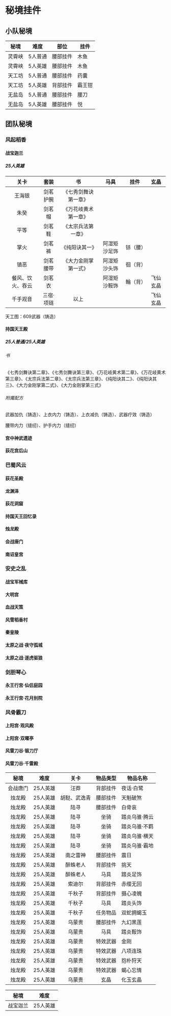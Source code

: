 # 秘境挂件

## 小队秘境

|秘境            |难度    |部位    |挂件            |
|:--------------:|:------:|--------|----------------|
|灵霄峡          |5人普通 |腰部挂件|木鱼            |
|灵霄峡          |5人英雄 |腰部挂件|木鱼            |
|天工坊          |5人普通 |腰部挂件|药囊            |
|天工坊          |5人英雄 |背部挂件|霸王钳          |
|无盐岛          |5人普通 |腰部挂件|腰刀            |
|无盐岛          |5人英雄 |腰部挂件|悦              |

## 团队秘境

### 风起稻香

#### 战宝迦兰

##### 25人英雄

|关卡            |套装            |书                      |马具            |挂件            |玄晶            |
|:--------------:|:--------------:|:----------------------:|:--------------:|:--------------:|:--------------:|
|王海银          |剑茗护腕        |《七秀剑舞诀第一章》    |                |                |                |
|朱癸            |剑茗帽          |《万花岐黄术第一章》    |                |                |                |
|平等            |剑茗鞋          |《太宗兵法第一章》      |                |                |                |
|掌火            |剑茗裤          |《纯阳诀其一》          |阿湿矩沙足饰    |铩（腰）        |                |
|镇恶            |剑茗腰带        |《大力金刚掌第一式》    |阿湿矩沙头饰    |徊（背）        |                |
|餐风、饮火、吞云|剑茗衣          |                        |阿湿矩沙鞍饰    |輪（背）        |飞仙玄晶        |
|千手观音        |三宿·项链       |以上                    |                |                |飞仙玄晶        |

天工图：609武器（铸造）

#### 持国天王殿

##### 25人普通/25人英雄

###### 书

《七秀剑舞诀第二章》、《七秀剑舞诀第三章》、《万花岐黄术第二章》、《万花岐黄术第三章》、《太宗兵法第二章》、《太宗兵法第三章》、《纯阳诀其二》、《纯阳诀其三》、《大力金刚掌第二式》、《大力金刚掌第三式》

###### 附魔配方

武器加仇（铸造）、上衣内力（铸造）、上衣减仇（铸造）、武器疗效（铸造）

腰带内力（缝纫）、护手内力（缝纫）

#### 宫中神武遗迹

#### 荻花宫后山

### 巴蜀风云

#### 荻花圣殿

#### 龙渊泽

#### 荻花洞窟

#### 持国天王回忆录

#### 烛龙殿

#### 会战唐门

#### 南诏皇宫

### 安史之乱

#### 战宝军械库

#### 大明宫

#### 血战天策

#### 风雪稻香村

#### 秦皇陵

#### 太原之战·夜守孤城

#### 太原之战·逐虎驱狼

### 剑胆琴心

#### 永王行宫·仙侣庭园

#### 永王行宫·花月别院

### 风骨霸刀

#### 上阳宫·观风殿

#### 上阳宫·双曜亭

#### 风雷刀谷·锻刀厅

#### 风雷刀谷·千雷殿


|秘境            |难度    |关卡            |物品类型|物品名称        |
|:--------------:|:------:|:--------------:|:------:|----------------|
|会战唐门        |25人英雄|汪莽            |背部挂件|夜话·白鹭       |
|烛龙殿          |25人英雄|胡鞑、武逸青    |腰部挂件|天魁破煞        |
|烛龙殿          |25人英雄|陆寻            |腰部挂件|白骨哀          |
|烛龙殿          |25人英雄|陆寻            |坐骑    |踏炎乌骓·腾云   |
|烛龙殿          |25人英雄|陆寻            |坐骑    |踏炎乌骓·不羁   |
|烛龙殿          |25人英雄|陆寻            |坐骑    |踏炎乌骓·横天   |
|烛龙殿          |25人英雄|陆寻            |坐骑    |踏炎乌骓·霸地   |
|烛龙殿          |25人英雄|南之雷神        |腰部挂件|震日            |
|烛龙殿          |25人英雄|醉蛛老人        |背部挂件|挑天            |
|烛龙殿          |25人英雄|醉蛛老人        |马具    |踏炎足饰        |
|烛龙殿          |25人英雄|索迪尔          |背部挂件|赤缨无回        |
|烛龙殿          |25人英雄|千秋子          |背部挂件|摄心凌魄        |
|烛龙殿          |25人英雄|千秋子          |马具    |踏炎头饰        |
|烛龙殿          |25人英雄|千秋子          |任务物品|双蛇拥蝎玉      |
|烛龙殿          |25人英雄|乌蒙贵          |腰部挂件|九幻黑莲        |
|烛龙殿          |25人英雄|乌蒙贵          |马具    |踏炎鞍饰        |
|烛龙殿          |25人英雄|乌蒙贵          |特效武器|金刚            |
|烛龙殿          |25人英雄|乌蒙贵          |特效武器|八项连珠        |
|烛龙殿          |25人英雄|乌蒙贵          |特效武器|抱朴狩天        |
|烛龙殿          |25人英雄|乌蒙贵          |特效武器|蝎心忘情        |
|烛龙殿          |25人英雄|乌蒙贵          |玄晶    |化玉玄晶        |

|秘境            |难度    |
|:--------------:|:------:|
|战宝迦兰        |25人英雄|        
